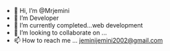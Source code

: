 - 👋 Hi, I’m @Mrjemini
- 👀 I’m Developer
- 🌱 I’m currently completed...web development
- 💞️ I’m looking to collaborate on ...
- 📫 How to reach me ... jeminijemini2002@gmail.com

<!---
Mrjemini/Mrjemini is a ✨ special ✨ repository because its `README.md` (this file) appears on your GitHub profile.
You can click the Preview link to take a look at your changes.
--->
